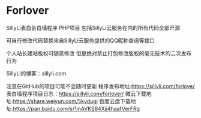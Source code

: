 # Forlover
SillyLi表白告白墙程序
PHP项目
包括SillyLi云服务在内的所有代码全部开源

可自行修改代码替换来自SillyLi云服务提供的QQ昵称查询等接口

个人站长建站版权可随意修改 但是绝对禁止打包修改版权的毫无技术的二次发布行为

SillyLi的博客：sillyli.com

注意在GitHub的项目可能不会随时更新
程序发布地址:https://sillyli.com/forlove/
表白墙程序项目日志：https://sillyli.com/forlover/
微云下载地址:https://share.weiyun.com/5kydugj
百度云盘下载地址:https://pan.baidu.com/s/1jnAVKS84Xji4haafVerFRg
